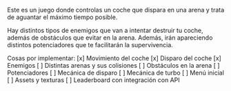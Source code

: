 Este es un juego donde controlas un coche que dispara en una arena y trata de aguantar el máximo tiempo posible.

Hay distintos tipos de enemigos que van a intentar destruir tu coche, además de obstáculos que evitar en la arena.
Además, irán apareciendo distintos potenciadores que te facilitarán la supervivencia.


Cosas por implementar:
[x] Movimiento del coche
[x] Disparo del coche
[x] Enemigos
[ ] Distintas arenas y sus colisiones
[ ] Obstáculos en la arena
[ ] Potenciadores
[ ] Mecánica de disparo
[ ] Mecánica de turbo
[ ] Menú inicial
[ ] Assets y texturas
[ ] Leaderboard con integración con API
